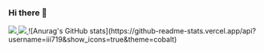 ### Hi there 👋

<!--
**iii719/iii719** is a ✨ _special_ ✨ repository because its `README.md` (this file) appears on your GitHub profile.

Here are some ideas to get you started:

- 🔭 I’m currently working on ...
- 🌱 I’m currently learning ...
- 👯 I’m looking to collaborate on ...
- 🤔 I’m looking for help with ...
- 💬 Ask me about ...
- 📫 How to reach me: ...
- 😄 Pronouns: ...
- ⚡ Fun fact: ...
-->
<a href="https://github.com/iii719/GUI_PEIA" target="_blank">
  <img src="https://img.shields.io/badge/GUI_PEIA-007bff?style=flat&logo=hierarchical_attention&logoColor=ffffff"/>
</a>
<a href="https://github.com/iii719/EMRES" target="_blank">
  <img src="https://img.shields.io/badge/EMRES-f39c12?style=flat&logo=emotion_sim&logoColor=ffffff"/>
</a>
![Anurag's GitHub stats](https://github-readme-stats.vercel.app/api?username=iii719&show_icons=true&theme=cobalt)

